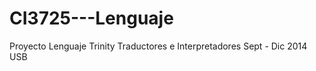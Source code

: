 CI3725---Lenguaje
=================

Proyecto Lenguaje Trinity Traductores e Interpretadores Sept - Dic 2014 USB
